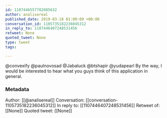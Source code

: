 ```yaml
---
id: 1107446557782085632
author: analisereal
published_date: 2019-03-18 01:00:09 +00:00
conversation_id: 1105735182236045312
in_reply_to: 1107446407248531456
retweet: None
quoted_tweet: None
type: tweet
tags:

---
```


@convexify @paulnovosad @Jabaluck @btshapir @yudapearl By the way, I would be interested to hear what you guys think of this application in general.

### Metadata

Author: [[@analisereal]]
Conversation: [[conversation-1105735182236045312]]
In reply to: [[1107446407248531456]]
Retweet of: [[None]]
Quoted tweet: [[None]]
